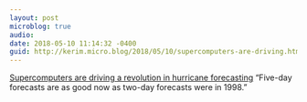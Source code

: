 ```yaml
---
layout: post
microblog: true
audio: 
date: 2018-05-10 11:14:32 -0400
guid: http://kerim.micro.blog/2018/05/10/supercomputers-are-driving.html
---
```

[Supercomputers are driving a revolution in hurricane forecasting](https://arstechnica.com/science/2018/05/hurricane-forecasts-have-gotten-insanely-better-over-the-last-20-years/) “Five-day forecasts are as good now as two-day forecasts were in 1998.”
